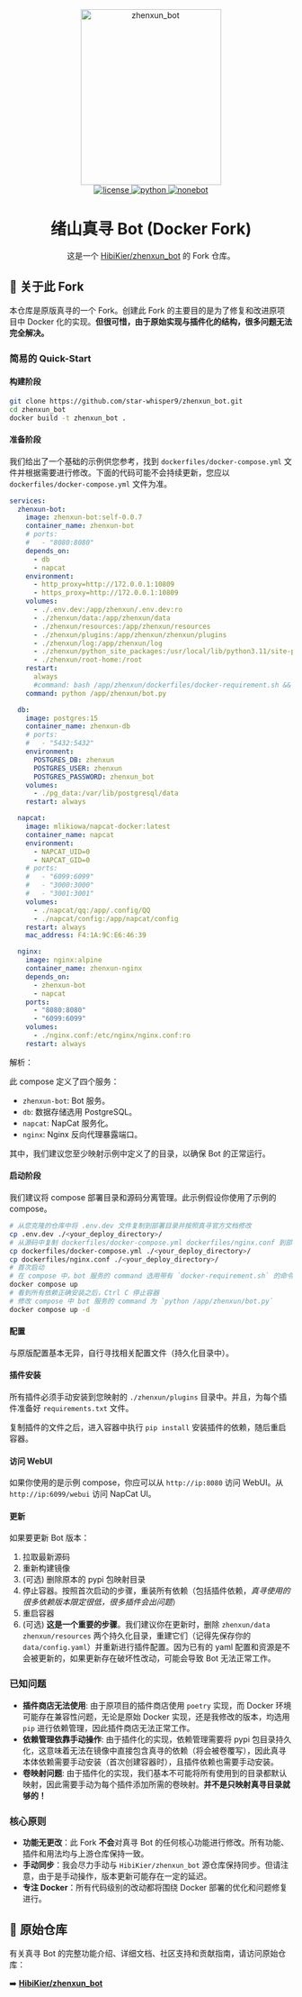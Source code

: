 <!-- markdownlint-disable MD033 MD041 -->
<div align=center>

<img width="250" height="312" src=./docs_image/tt.jpg alt="zhenxun_bot"/>

</div>

<div align=center>
<a href="./LICENSE">
    <img src="https://img.shields.io/badge/license-AGPL3.0-FE7D37" alt="license">
</a>
<a href="https://www.python.org">
    <img src="https://img.shields.io/badge/Python-3.10%20%7C%203.11%20%7C%203.12-blue" alt="python">
</a>
<a href="https://nonebot.dev/">
    <img src="https://img.shields.io/badge/nonebot-v2.1.3-EA5252" alt="nonebot">
</a>
</div>

<div align=center>

# 绪山真寻 Bot (Docker Fork)

这是一个 [HibiKier/zhenxun_bot](https://github.com/HibiKier/zhenxun_bot) 的 Fork 仓库。

</div>

## 📖 关于此 Fork

本仓库是原版真寻的一个 Fork。创建此 Fork 的主要目的是为了修复和改进原项目中 Docker 化的实现。**但很可惜，由于原始实现与插件化的结构，很多问题无法完全解决。**

### 简易的 Quick-Start

#### 构建阶段

```bash
git clone https://github.com/star-whisper9/zhenxun_bot.git
cd zhenxun_bot
docker build -t zhenxun_bot .
```

#### 准备阶段

我们给出了一个基础的示例供您参考，找到 `dockerfiles/docker-compose.yml` 文件并根据需要进行修改。下面的代码可能不会持续更新，您应以 `dockerfiles/docker-compose.yml` 文件为准。

```yaml
services:
  zhenxun-bot:
    image: zhenxun-bot:self-0.0.7
    container_name: zhenxun-bot
    # ports:
    #   - "8080:8080"
    depends_on:
      - db
      - napcat
    environment:
      - http_proxy=http://172.0.0.1:10809
      - https_proxy=http://172.0.0.1:10809
    volumes:
      - ./.env.dev:/app/zhenxun/.env.dev:ro
      - ./zhenxun/data:/app/zhenxun/data
      - ./zhenxun/resources:/app/zhenxun/resources
      - ./zhenxun/plugins:/app/zhenxun/zhenxun/plugins
      - ./zhenxun/log:/app/zhenxun/log
      - ./zhenxun/python_site_packages:/usr/local/lib/python3.11/site-packages
      - ./zhenxun/root-home:/root
    restart:
      always
      #command: bash /app/zhenxun/dockerfiles/docker-requirement.sh && bash
    command: python /app/zhenxun/bot.py

  db:
    image: postgres:15
    container_name: zhenxun-db
    # ports:
    #   - "5432:5432"
    environment:
      POSTGRES_DB: zhenxun
      POSTGRES_USER: zhenxun
      POSTGRES_PASSWORD: zhenxun_bot
    volumes:
      - ./pg_data:/var/lib/postgresql/data
    restart: always

  napcat:
    image: mlikiowa/napcat-docker:latest
    container_name: napcat
    environment:
      - NAPCAT_UID=0
      - NAPCAT_GID=0
    # ports:
    #   - "6099:6099"
    #   - "3000:3000"
    #   - "3001:3001"
    volumes:
      - ./napcat/qq:/app/.config/QQ
      - ./napcat/config:/app/napcat/config
    restart: always
    mac_address: F4:1A:9C:E6:46:39

  nginx:
    image: nginx:alpine
    container_name: zhenxun-nginx
    depends_on:
      - zhenxun-bot
      - napcat
    ports:
      - "8080:8080"
      - "6099:6099"
    volumes:
      - ./nginx.conf:/etc/nginx/nginx.conf:ro
    restart: always
```

解析：

此 compose 定义了四个服务：

- `zhenxun-bot`: Bot 服务。
- `db`: 数据存储选用 PostgreSQL。
- `napcat`: NapCat 服务化。
- `nginx`: Nginx 反向代理暴露端口。

其中，我们建议您至少映射示例中定义了的目录，以确保 Bot 的正常运行。

#### 启动阶段

我们建议将 compose 部署目录和源码分离管理。此示例假设你使用了示例的 compose。

```bash
# 从您克隆的仓库中将 .env.dev 文件复制到部署目录并按照真寻官方文档修改
cp .env.dev ./<your_deploy_directory>/
# 从源码中复制 dockerfiles/docker-compose.yml dockerfiles/nginx.conf 到部署目录
cp dockerfiles/docker-compose.yml ./<your_deploy_directory>/
cp dockerfiles/nginx.conf ./<your_deploy_directory>/
# 首次启动
# 在 compose 中，bot 服务的 command 选用带有 `docker-requirement.sh` 的命令
docker compose up
# 看到所有依赖正确安装之后，Ctrl C 停止容器
# 修改 compose 中 bot 服务的 command 为 `python /app/zhenxun/bot.py`
docker compose up -d
```

#### 配置

与原版配置基本无异，自行寻找相关配置文件（持久化目录中）。

#### 插件安装

所有插件必须手动安装到您映射的 `./zhenxun/plugins` 目录中。并且，为每个插件准备好 `requirements.txt` 文件。

复制插件的文件之后，进入容器中执行 `pip install` 安装插件的依赖，随后重启容器。

#### 访问 WebUI

如果你使用的是示例 compose，你应可以从 `http://ip:8080` 访问 WebUI。从`http://ip:6099/webui` 访问 NapCat UI。

#### 更新

如果要更新 Bot 版本：

1. 拉取最新源码
2. 重新构建镜像
3. (可选) 删除原本的 pypi 包映射目录
4. 停止容器。按照首次启动的步骤，重装所有依赖（包括插件依赖，_真寻使用的很多依赖版本限定很低，很多插件会出问题_）
5. 重启容器
6. (可选) **这是一个重要的步骤**。我们建议你在更新时，删除 `zhenxun/data` `zhenxun/resources` 两个持久化目录，重建它们（记得先保存你的 `data/config.yaml`）并重新进行插件配置。因为已有的 yaml 配置和资源是不会被更新的，如果更新存在破坏性改动，可能会导致 Bot 无法正常工作。

### 已知问题

- **插件商店无法使用**: 由于原项目的插件商店使用 `poetry` 实现，而 Docker 环境可能存在兼容性问题，无论是原始 Docker 实现，还是我修改的版本，均选用 `pip` 进行依赖管理，因此插件商店无法正常工作。
- **依赖管理依靠手动操作**: 由于插件化的实现，依赖管理需要将 pypi 包目录持久化，这意味着无法在镜像中直接包含真寻的依赖（将会被卷覆写），因此真寻本体依赖需要手动安装（首次创建容器时），且插件依赖也需要手动安装。
- **卷映射问题**: 由于插件化的实现，我们基本不可能将所有使用到的目录都默认映射，因此需要手动为每个插件添加所需的卷映射。**并不是只映射真寻目录就够的！**

### 核心原则

- **功能无更改**：此 Fork **不会**对真寻 Bot 的任何核心功能进行修改。所有功能、插件和用法均与上游仓库保持一致。
- **手动同步**：我会尽力手动与 `HibiKier/zhenxun_bot` 源仓库保持同步。但请注意，由于是手动操作，版本更新可能存在一定的延迟。
- **专注 Docker**：所有代码级别的改动都将围绕 Docker 部署的优化和问题修复进行。

## 🔗 原始仓库

有关真寻 Bot 的完整功能介绍、详细文档、社区支持和贡献指南，请访问原始仓库：

➡️ **[HibiKier/zhenxun_bot](https://github.com/HibiKier/zhenxun_bot)**

<div align=center>
